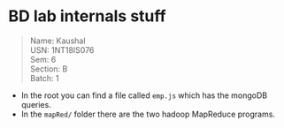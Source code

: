 # BD lab internals stuff

> Name: Kaushal <br />
> USN: 1NT18IS076 <br />
> Sem: 6 <br />
> Section: B <br />
> Batch: 1 <br />

- In the root you can find a file called `emp.js` which has the mongoDB queries.
- In the `mapRed/` folder there are the two hadoop MapReduce programs.
